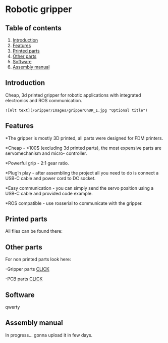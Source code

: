 # Robotic gripper

## Table of contents
  1. [Introduction](#introduction)
  1. [Features](#features)
  1. [Printed parts](#printed-parts) 
  1. [Other parts](#other-parts)
  1. [Software](software)
  1. [Assembly manual](#assembly-manual)

## Introduction

 Cheap, 3d printed gripper for robotic applications with integrated electronics and ROS communication.
 
    ![Alt text](/Gripper/Images/gripperOnUR_1.jpg "Optional title")
    
## Features

*The gripper is mostly 3D printed, all parts were designed for FDM printers.

*Cheap - <100$ (excluding 3d printed parts), the most expensive parts are servomechanism and micro-
controller.

*Powerful grip - 2:1 gear ratio.

*Plug’n play - after assembling the project all you need to do is connect a USB-C cable and power cord
to DC socket.

*Easy communication - you can simply send the servo position using a USB-C cable and provided code
example.

*ROS compatible - use rosserial to communicate with the gripper.

## Printed parts

All files can be found there: <prusaprinters link>

## Other parts
  
For non printed parts look here:

-Gripper parts [CLICK](Robotic-gripper/Gripper/BOM/GripperBOM.xlsx)

-PCB parts [CLICK](Robotic-gripper/PCB/BOM/PCB_BOM.xlsx)

## Software

qwerty

## Assembly manual
  
In progress... gonna upload it in few days.
